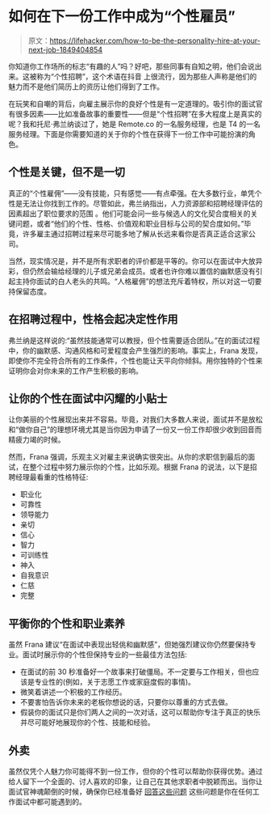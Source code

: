 # 如何在下一份工作中成为“个性雇员”

> 原文：<https://lifehacker.com/how-to-be-the-personality-hire-at-your-next-job-1849404854>

你知道你工作场所的标志“有趣的人”吗？好吧，那些同事有自知之明，他们会说出来。这被称为“个性招聘”，这个术语在抖音 上很流行，因为那些人声称是他们的魅力而不是他们简历上的资历让他们得到了工作。



在玩笑和自嘲的背后，向雇主展示你的良好个性是有一定道理的。吸引你的面试官有很多因素——比如准备故事的重要性——但是“个性招聘”在多大程度上是真实的呢？我和托尼·弗兰纳谈过了，她是 Remote.co 的一名服务经理，也是 T4 的一名服务经理。下面是你需要知道的关于你的个性在获得下一份工作中可能扮演的角色。

## 个性是关键，但不是一切

真正的“个性雇佣”——没有技能，只有感觉——有点牵强。在大多数行业，单凭个性是无法让你找到工作的。尽管如此，弗兰纳指出，人力资源部和招聘经理评估的因素超出了职位要求的范围 。他们可能会问一些与候选人的文化契合度相关的关键问题，或者“他们的个性、性格、价值观和职业目标与公司的契合度如何。”毕竟，许多雇主通过招聘过程来尽可能多地了解从长远来看你是否真正适合这家公司。

当然，现实情况是，并不是所有求职者的评价都是平等的。你可以在面试中大放异彩，但仍然会输给经理的儿子或兄弟会成员。或者也许你难以置信的幽默感没有引起主持你面试的白人老头的共鸣。“人格雇佣”的想法充斥着特权，所以对这一切要持保留态度。

## 在招聘过程中，性格会起决定性作用

弗兰纳是这样说的:“虽然技能通常可以教授，但个性需要适合团队。”在的面试过程中，你的幽默感、沟通风格和可爱程度会产生强烈的影响。事实上，Frana 发现，即使你不完全符合所有的工作条件，个性也能让天平向你倾斜。用你独特的个性来证明你会对你未来的工作产生积极的影响。

## **让你的个性在面试中闪耀的小贴士**

让你美丽的个性展现出来并不容易。毕竟，对我们大多数人来说，面试并不是放松和“做你自己”的理想环境尤其是当你因为申请了一份又一份工作却很少收到回音而精疲力竭的时候。

然而，Frana 强调，乐观主义对雇主来说确实很突出。从你的求职信到最后的面试，在整个过程中努力展示你的个性，比如乐观。根据 Frana 的说法，以下是招聘经理最看重的性格特征:

*   职业化
*   可靠性
*   领导能力
*   亲切
*   信心
*   智力
*   可训练性
*   神入
*   自我意识
*   仁慈
*   完整

## 平衡你的个性和职业素养

虽然 Frana 建议“在面试中表现出轻佻和幽默感”，但她强烈建议你仍然要保持专业。面试时展示你的个性但保持专业的一些最佳方法包括:

*   在面试的前 30 秒准备好一个故事来打破僵局。不一定要与工作相关，但也应该是专业性的(例如，关于志愿工作或家庭度假的事情)。
*   微笑着讲述一个积极的工作经历。
*   不要害怕告诉你未来的老板你想说的话，只要你以尊重的方式去做。
*   假装你的面试只是你们两人之间的一次对话，这可以帮助你专注于真正的快乐并尽可能好地展现你的个性、技能和经验。

## 外卖

虽然仅凭个人魅力你可能得不到一份工作，但你的个性可以帮助你获得优势。通过给人留下一个全面的、讨人喜欢的印象，让自己在其他求职者中脱颖而出。当你让面试官神魂颠倒的时候，确保你已经准备好 [回答这些问题](https://lifehacker.com/what-questions-should-i-be-ready-to-answer-at-just-abou-5889971) 这些问题是你在任何工作面试中都可能遇到的。
